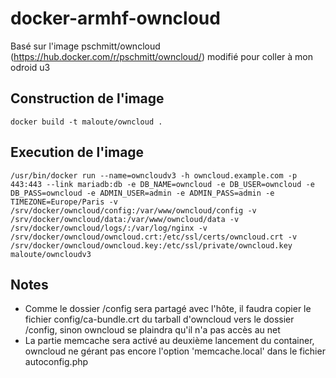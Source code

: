 # docker-armhf-owncloud
Basé sur l'image pschmitt/owncloud (https://hub.docker.com/r/pschmitt/owncloud/) modifié pour coller à mon odroid u3
## Construction de l'image
```
docker build -t maloute/owncloud .
```

## Execution de l'image
```
/usr/bin/docker run --name=owncloudv3 -h owncloud.example.com -p 443:443 --link mariadb:db -e DB_NAME=owncloud -e DB_USER=owncloud -e DB_PASS=owncloud -e ADMIN_USER=admin -e ADMIN_PASS=admin -e TIMEZONE=Europe/Paris -v /srv/docker/owncloud/config:/var/www/owncloud/config -v /srv/docker/owncloud/data:/var/www/owncloud/data -v /srv/docker/owncloud/logs/:/var/log/nginx -v /srv/docker/owncloud/owncloud.crt:/etc/ssl/certs/owncloud.crt -v /srv/docker/owncloud/owncloud.key:/etc/ssl/private/owncloud.key maloute/owncloudv3
```
## Notes
- Comme le dossier /config sera partagé avec l'hôte, il faudra copier le fichier config/ca-bundle.crt du tarball d'owncloud vers le dossier /config, sinon owncloud se plaindra qu'il n'a pas accès au net
- La partie memcache sera activé au deuxième lancement du container, owncloud ne gérant pas encore l'option 'memcache.local' dans le fichier autoconfig.php

